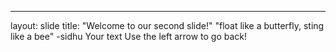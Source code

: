 ---
layout: slide
title: "Welcome to our second slide!"
"float like a butterfly, sting like a bee" -sidhu
Your text
Use the left arrow to go back!
